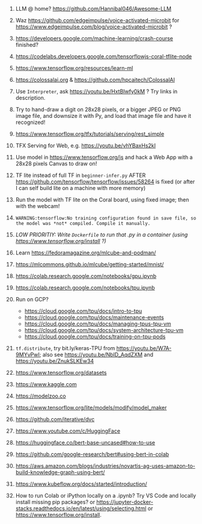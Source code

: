 1. LLM @ home? https://github.com/Hannibal046/Awesome-LLM

1. Waz https://github.com/edgeimpulse/voice-activated-microbit for https://www.edgeimpulse.com/blog/voice-activated-microbit ?

1. https://developers.google.com/machine-learning/crash-course finished?

1. https://codelabs.developers.google.com/tensorflowjs-coral-tflite-node

1. https://www.tensorflow.org/resources/learn-ml

1. https://colossalai.org & https://github.com/hpcaitech/ColossalAI

1. Use `Interpreter`, 
   ask https://youtu.be/HxtBIwfy0kM ? Try links in description.

1. Try to hand-draw a digit on 28x28 pixels, 
   or a bigger JPEG or PNG image file, and downsize it with Py,
   and load that image file and have it recognized!

1. https://www.tensorflow.org/tfx/tutorials/serving/rest_simple

1. TFX Serving for Web, e.g. https://youtu.be/vhYBaxHs2kI

1. Use model in https://www.tensorflow.org/js and
   hack a Web App with a 28x28 pixels Canvas to draw on!

1. TF lite instead of full TF in `beginner-infer.py`
   AFTER https://github.com/tensorflow/tensorflow/issues/58264 is fixed
   (or after I can self build lite on a machine with more memory)

1. Run the model with TF lite on the Coral board, using fixed image; then with the webcam!

1. `WARNING:tensorflow:No training configuration found in save file, so the model was *not* compiled. Compile it manually.`

1. _LOW PRIORITIY: Write `Dockerfile` to run that .py in a container (using https://www.tensorflow.org/install ?)_

1. Learn https://fedoramagazine.org/mlcube-and-podman/

1. https://mlcommons.github.io/mlcube/getting-started/mnist/

1. https://colab.research.google.com/notebooks/gpu.ipynb

1. https://colab.research.google.com/notebooks/tpu.ipynb

1. Run on GCP?
   * https://cloud.google.com/tpu/docs/intro-to-tpu
   * https://cloud.google.com/tpu/docs/maintenance-events
   * https://cloud.google.com/tpu/docs/managing-tpus-tpu-vm
   * https://cloud.google.com/tpu/docs/system-architecture-tpu-vm
   * https://cloud.google.com/tpu/docs/training-on-tpu-pods

1. `tf.distribute`,
   try bit.ly/keras-TPU from https://youtu.be/W7A-9MYvPwI; also
   see https://youtu.be/NbID_AqdZXM
   and https://youtu.be/ZnukSLKEw34

1. https://www.tensorflow.org/datasets

1. https://www.kaggle.com

1. https://modelzoo.co

1. https://www.tensorflow.org/lite/models/modify/model_maker

1. https://github.com/iterative/dvc

1. https://www.youtube.com/c/HuggingFace
1. https://huggingface.co/bert-base-uncased#how-to-use
1. https://github.com/google-research/bert#using-bert-in-colab
1. https://aws.amazon.com/blogs/industries/novartis-ag-uses-amazon-to-build-knowledge-graph-using-bert/

1. https://www.kubeflow.org/docs/started/introduction/

1. How to run Colab or iPython locally on a .ipynb?
   Try VS Code and locally install missing pip packages?
   or https://jupyter-docker-stacks.readthedocs.io/en/latest/using/selecting.html
   or https://www.tensorflow.org/install.
